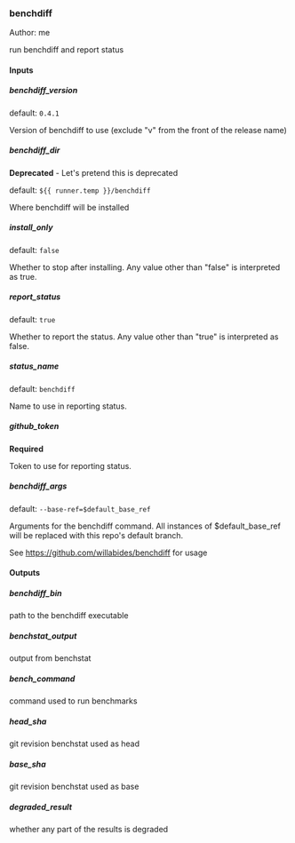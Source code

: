 ### benchdiff

Author: me

run benchdiff and report status

#### Inputs

##### benchdiff_version

default: `0.4.1`

Version of benchdiff to use (exclude "v" from the front of the release name)

##### benchdiff_dir

__Deprecated__ - Let's pretend this is deprecated

default: `${{ runner.temp }}/benchdiff`

Where benchdiff will be installed

##### install_only

default: `false`

Whether to stop after installing. Any value other than "false" is interpreted as true.

##### report_status

default: `true`

Whether to report the status. Any value other than "true" is interpreted as false.

##### status_name

default: `benchdiff`

Name to use in reporting status.

##### github_token

__Required__

Token to use for reporting status.

##### benchdiff_args

default: `--base-ref=$default_base_ref`

Arguments for the benchdiff command.
All instances of $default_base_ref will be replaced with this repo's default branch.

See https://github.com/willabides/benchdiff for usage


#### Outputs

##### benchdiff_bin

path to the benchdiff executable

##### benchstat_output

output from benchstat

##### bench_command

command used to run benchmarks

##### head_sha

git revision benchstat used as head

##### base_sha

git revision benchstat used as base

##### degraded_result

whether any part of the results is degraded
